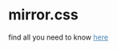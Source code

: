 # mirror.css



find all you need to know <a href="https://piethoncoder.github.io/mirror.css/" style="color:steelblue;">here</a>

